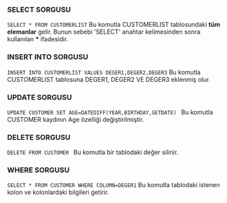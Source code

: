 ### SELECT SORGUSU
```SELECT * FROM CUSTOMERLIST```
Bu komutla CUSTOMERLIST tablosundaki **tüm elemanlar** gelir. Bunun sebebi 'SELECT' anahtar kelimesinden sonra kullanılan **\*** ifadesidir.

### INSERT INTO SORGUSU
``INSERT INTO CUSTOMERLIST VALUES DEGER1,DEGER2,DEGER3``
Bu komutla CUSTOMERLIST tablosuna DEGER1, DEGER2 VE DEGER3 eklenmiş olur.

### UPDATE SORGUSU
``` UPDATE CUSTOMER SET AGE=DATEDIFF(YEAR,BIRTHDAY,GETDATE)  ```
Bu komutla CUSTOMER kaydının Age özelliği değiştirilmiştir. 

### DELETE SORGUSU
```DELETE FROM CUSTOMER ```
Bu komutla bir tablodaki değer silinir.

### WHERE SORGUSU
```SELECT * FROM CUSTOMER WHERE COLUMN=DEGER1```
Bu komutla tablodaki istenen kolon ve kolonlardaki bilgileri getirir.

